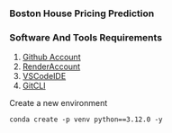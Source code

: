 
### Boston House Pricing Prediction

### Software And Tools Requirements

1. [Github Account](https://github.com)
2. [RenderAccount](https://render.com)
3. [VSCodeIDE](https://code.visualstudio.com/)
4. [GitCLI](https://git-scm.com/book/en/v2/Getting-Started-The-Command-Line)

Create a new environment

```
conda create -p venv python==3.12.0 -y
```